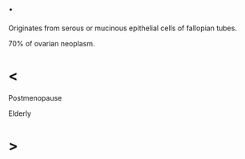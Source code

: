 # .

Originates from serous or mucinous epithelial cells of fallopian tubes.

70% of ovarian neoplasm.

# <

Postmenopause

Elderly

# >
